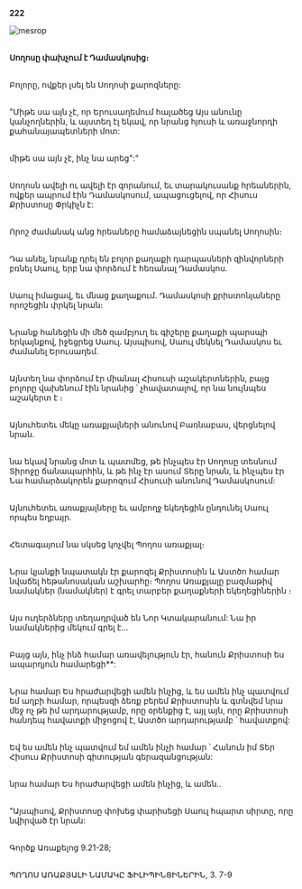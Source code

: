 **222**

![mesrop](https://volamar.ru/audio_video/foto/01/detbible/B460.BMP)

\
**Սողոսը փախչում է Դամասկոսից։**

\
Բոլորը, ովքեր լսել են Սողոսի քարոզները:

\
"Միթե սա այն չէ, որ Երուսաղեմում հալածեց Այս անունը կանչողներին, և այստեղ էլ եկավ, որ նրանց հյուսի և առաջնորդի քահանայապետների մոտ:

\
միթե սա այն չէ, ինչ նա արեց":"

\
Սողոսն ավելի ու ավելի էր զորանում, եւ տարակուսանք հրեաներին, ովքեր ապրում էին Դամասկոսում, ապացուցելով, որ Հիսուս Քրիստոսը Փրկիչն է:

\
Որոշ ժամանակ անց հրեաները համաձայնեցին սպանել Սողոսին։

\
Դա անել, նրանք դրել են բոլոր քաղաքի դարպասների զինվորների բռնել Սաուլ, երբ նա փորձում է հեռանալ Դամասկոս.

\
Սաուլ իմացավ, եւ մնաց քաղաքում. Դամասկոսի քրիստոնյաները որոշեցին փրկել նրան։

\
Նրանք հանեցին մի մեծ զամբյուղ եւ գիշերը քաղաքի պարսպի երկայնքով, իջեցրեց Սաուլ. Այսպիսով, Սաուլ մեկնել Դամասկոս եւ ժամանել Երուսաղեմ.

\
Այնտեղ նա փորձում էր միանալ Հիսուսի աշակերտներին, բայց բոլորը վախենում էին նրանից ՝ չհավատալով, որ նա նույնպես աշակերտ է ։

\
Այնուհետեւ մեկը առաքյալների անունով Բառնաբաս, վերցնելով նրան.

\
նա եկավ նրանց մոտ և պատմեց, թե ինչպես էր Սողոսը տեսնում Տիրոջը ճանապարհին, և թե ինչ էր ասում Տերը նրան, և ինչպես էր Նա համարձակորեն քարոզում Հիսուսի անունով Դամասկոսում:

\
Այնուհետեւ առաքյալները եւ ամբողջ եկեղեցին ընդունել Սաուլ որպես եղբայր.

\
Հետագայում նա սկսեց կոչվել Պողոս առաքյալ։

\
Նրա կյանքի նպատակն էր քարոզել Քրիստոսին և Աստծո համար նվաճել հեթանոսական աշխարհը։
Պողոս Առաքյալը բազմաթիվ նամակներ (նամակներ) է գրել տարբեր քաղաքների եկեղեցիներին ։

\
Այս ուղերձները տեղադրված են Նոր Կտակարանում: Նա իր նամակներից մեկում գրել է...

\
Բայց այն, ինչ ինձ համար առավելություն էր, հանուն Քրիստոսի ես ապարդյուն համարեցի\*\*:

\
Նրա համար Ես հրաժարվեցի ամեն ինչից, և ես ամեն ինչ պատվում եմ աղբի համար, որպեսզի ձեռք բերեմ Քրիստոսին և գտնվեմ նրա մեջ ոչ թե իմ արդարությամբ, որը օրենքից է, այլ այն, որը Քրիստոսի հանդեպ հավատքի միջոցով է, Աստծո արդարությամբ ՝ հավատքով:

\
Եվ ես ամեն ինչ պատվում եմ ամեն ինչի համար ՝ Հանուն իմ Տեր Հիսուս Քրիստոսի գիտության գերազանցության:

\
նրա համար Ես հրաժարվեցի ամեն ինչից, և ամեն..

\
"Այսպիսով, Քրիստոսը փոխեց փարիսեցի Սաուլ հպարտ սիրտը, որը նվիրված էր նրան:

\
Գործք Առաքելոց 9.21-28;

\
ՊՈՂՈՍ ԱՌԱՔՅԱԼԻ ՆԱՄԱԿԸ ՖԻԼԻՊԻՆՑԻՆԵՐԻՆ, 3. 7-9
